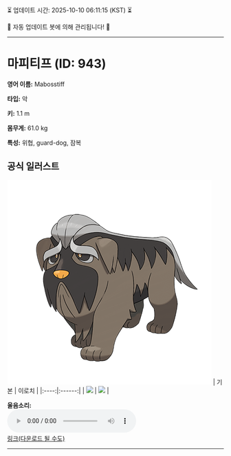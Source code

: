 
⏳ 업데이트 시간: 2025-10-10 06:11:15 (KST) ⏳

🤖 자동 업데이트 봇에 의해 관리됩니다! 🤖

---

# 마피티프 (ID: 943)
**영어 이름:** Mabosstiff

**타입:** 악

**키:** 1.1 m

**몸무게:** 61.0 kg

**특성:** 위협, guard-dog, 잠복

## 공식 일러스트
![](https://raw.githubusercontent.com/PokeAPI/sprites/master/sprites/pokemon/other/official-artwork/943.png)
| 기본 | 이로치 |
|:----:|:------:|
| <img src="http://play.pokemonshowdown.com/sprites/ani/mabosstiff.gif" width="200"> | <img src="http://play.pokemonshowdown.com/sprites/ani-shiny/mabosstiff.gif" width="200"> |

**울음소리:**<br><audio controls src="https://raw.githubusercontent.com/PokeAPI/cries/main/cries/pokemon/latest/943.ogg"></audio><br> [링크(다운로드 될 수도)](https://raw.githubusercontent.com/PokeAPI/cries/main/cries/pokemon/latest/943.ogg)


---
